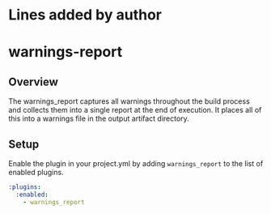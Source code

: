 # Lines added by author
warnings-report
===============

## Overview

The warnings_report captures all warnings throughout the build process
and collects them into a single report at the end of execution. It places all
of this into a warnings file in the output artifact directory.

## Setup

Enable the plugin in your project.yml by adding `warnings_report`
to the list of enabled plugins.

``` YAML
:plugins:
  :enabled:
    - warnings_report
```
